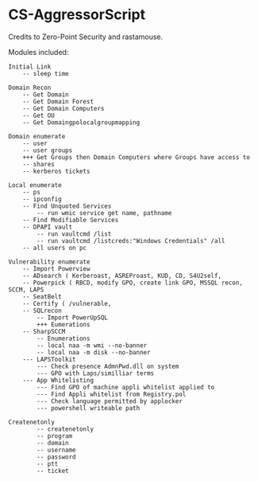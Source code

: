 # CS-AggressorScript

Credits to Zero-Point Security and rastamouse.

Modules included:

	Initial Link
		-- sleep time

	Domain Recon
		-- Get Domain
		-- Get Domain Forest
		-- Get Domain Computers
		-- Get OU
		-- Get Domaingpolocalgroupmapping

	Domain enumerate
		-- user
		-- user groups
		+++ Get Groups then Domain Computers where Groups have access to
		-- shares
		-- kerberos tickets

	Local enumerate
		-- ps
		-- ipconfig
		-- Find Unquoted Services
			-- run wmic service get name, pathname
		-- Find Modifiable Services
		-- DPAPI vault
			-- run vaultcmd /list
			-- run vaultcmd /listcreds:"Windows Credentials" /all
		-- all users on pc

	Vulnerability enumerate
		-- Import Powerview
		-- ADsearch ( Kerberoast, ASREProast, KUD, CD, S4U2self, 
		-- Powerpick ( RBCD, modify GPO, create link GPO, MSSQL recon, SCCM, LAPS
		-- SeatBelt
		-- Certify ( /vulnerable, 
		-- SQLrecon
			-- Import PowerUpSQL
			+++ Eumerations
		-- SharpSCCM
			-- Enumerations
			-- local naa -m wmi --no-banner
			-- local naa -m disk --no-banner
		--- LAPSToolkit
			--- Check presence AdmnPwd.dll on system
			--- GPO with Laps/similliar terms
		--- App Whitelisting
			--- Find GPO of machine appli whitelist applied to
			--- Find Appli whitelist from Registry.pol
			--- Check language permitted by applocker
			--- powershell writeable path

	Createnetonly
            -- createnetonly
            -- program
            -- domain
            -- username
            -- password
            -- ptt
            -- ticket

